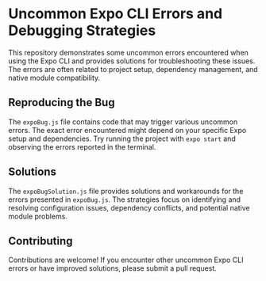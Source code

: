 # Uncommon Expo CLI Errors and Debugging Strategies

This repository demonstrates some uncommon errors encountered when using the Expo CLI and provides solutions for troubleshooting these issues.  The errors are often related to project setup, dependency management, and native module compatibility.

## Reproducing the Bug

The `expoBug.js` file contains code that may trigger various uncommon errors.  The exact error encountered might depend on your specific Expo setup and dependencies.  Try running the project with `expo start` and observing the errors reported in the terminal.

## Solutions

The `expoBugSolution.js` file provides solutions and workarounds for the errors presented in `expoBug.js`.  The strategies focus on identifying and resolving configuration issues, dependency conflicts, and potential native module problems.

## Contributing

Contributions are welcome!  If you encounter other uncommon Expo CLI errors or have improved solutions, please submit a pull request.
